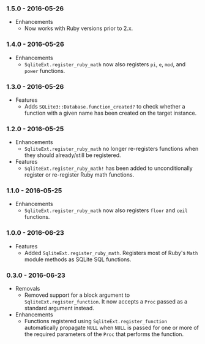 ### 1.5.0 - 2016-05-26
* Enhancements
  * Now works with Ruby versions prior to 2.x.

### 1.4.0 - 2016-05-26
* Enhancements
  * `SqliteExt.register_ruby_math` now also registers `pi`, `e`, `mod`,
    and `power` functions.

### 1.3.0 - 2016-05-26
* Features
  * Adds `SQLite3::Database.function_created?` to check whether a
    function with a given name has been created on the target instance.

### 1.2.0 - 2016-05-25
* Enhancements
  * `SqliteExt.register_ruby_math` no longer re-registers functions when
    they should already/still be registered.
* Features
  * `SqliteExt.register_ruby_math!` has been added to unconditionally
    register or re-register Ruby math functions.

### 1.1.0 - 2016-05-25
* Enhancements
  * `SqliteExt.register_ruby_math` now also registers `floor` and `ceil`
    functions.

### 1.0.0 - 2016-06-23
* Features
  * Added `SqliteExt.register_ruby_math`. Registers most of Ruby's `Math`
    module methods as SQLite SQL functions.

### 0.3.0 - 2016-06-23
* Removals
  * Removed support for a block argument to `SqliteExt.register_function`.
    It now accepts a `Proc` passed as a standard argument instead.
* Enhancements
  * Functions registered using `SqliteExt.register_function` automatically
    propagate `NULL` when `NULL` is passed for one or more of the required
    parameters of the `Proc` that performs the function.
